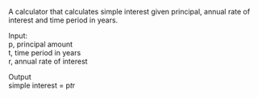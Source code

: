 A calculator that calculates simple interest given principal, annual rate of interest and time period in years.

Input:  
    p, principal amount  
    t, time period in years  
    r, annual rate of interest  
    
Output  
    simple interest = p*t*r  
